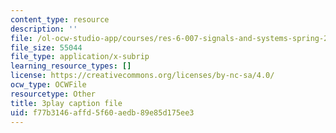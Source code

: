 ```yaml
---
content_type: resource
description: ''
file: /ol-ocw-studio-app/courses/res-6-007-signals-and-systems-spring-2011/f77b3146affd5f60aedb89e85d175ee3_c6jKux_RkqI.vtt
file_size: 55044
file_type: application/x-subrip
learning_resource_types: []
license: https://creativecommons.org/licenses/by-nc-sa/4.0/
ocw_type: OCWFile
resourcetype: Other
title: 3play caption file
uid: f77b3146-affd-5f60-aedb-89e85d175ee3
---
```

